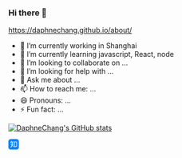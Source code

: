 ### Hi there 👋

<!--
**DaphneChang/DaphneChang** is a ✨ _special_ ✨ repository because its `README.md` (this file) appears on your GitHub profile.

Here are some ideas to get you started:
-->

https://daphnechang.github.io/about/

- 🔭 I’m currently working in Shanghai
- 🌱 I’m currently learning javascript, React, node
- 👯 I’m looking to collaborate on ...
- 🤔 I’m looking for help with ...
- 💬 Ask me about ...
- 📫 How to reach me: ...
- 😄 Pronouns: ...
- ⚡ Fun fact: ...

[![DaphneChang's GitHub stats](https://github-readme-stats.vercel.app/api?username=DaphneChang)](https://github.com/DaphneChang/github-readme-stats)

<a href="https://www.zhihu.com/people/DaphneChang">
  <img align="left" alt="DaphneChang | Zhihu" width="21px" src="https://raw.githubusercontent.com/MuYunyun/MuYunyun/master/assets/zhihu.svg" />
</a>
